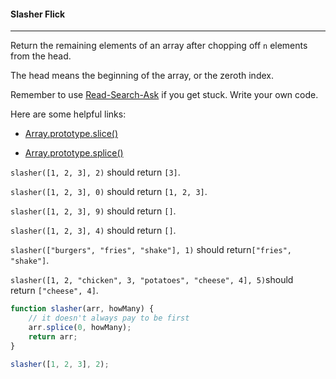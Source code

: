 #### Slasher Flick

------

Return the remaining elements of an array after chopping off `n` elements from the head.

The head means the beginning of the array, or the zeroth index.

Remember to use [Read-Search-Ask](https://github.com/FreeCodeCamp/freecodecamp/wiki/FreeCodeCamp-Get-Help) if you get stuck. Write your own code.

Here are some helpful links:

- [Array.prototype.slice()](https://developer.mozilla.org/en-US/docs/Web/JavaScript/Reference/Global_Objects/Array/slice)

- [Array.prototype.splice()](https://developer.mozilla.org/en-US/docs/Web/JavaScript/Reference/Global_Objects/Array/splice)

`slasher([1, 2, 3], 2)` should return `[3]`.

`slasher([1, 2, 3], 0)` should return `[1, 2, 3]`.

`slasher([1, 2, 3], 9)` should return `[]`.

`slasher([1, 2, 3], 4)` should return `[]`.

`slasher(["burgers", "fries", "shake"], 1)` should return`["fries", "shake"]`.

`slasher([1, 2, "chicken", 3, "potatoes", "cheese", 4], 5)`should return `["cheese", 4]`.

```js
function slasher(arr, howMany) {
    // it doesn't always pay to be first
    arr.splice(0, howMany);
    return arr;
}

slasher([1, 2, 3], 2);
```
